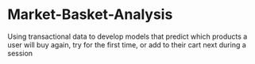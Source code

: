 # Market-Basket-Analysis
Using transactional data to develop models that predict which products a user will buy again, try for the first time, or add to their cart next during a session
